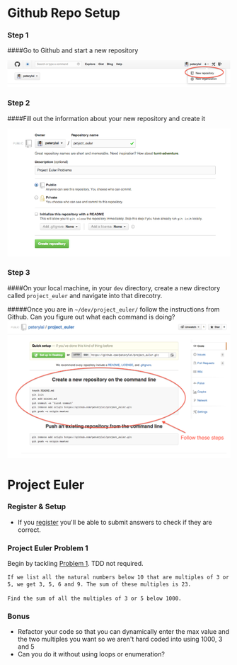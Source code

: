 

# Github Repo Setup

### Step 1
####Go to Github and start a new repository

![New Repo](screenshots/new_repo.png)

### Step 2
####Fill out the information about your new repository and create it

![Create Repo](screenshots/create_repo.png)

### Step 3
####On your local machine, in your `dev` directory, create a new directory called `project_euler` and navigate into that direcotry.

#####Once you are in `~/dev/project_euler/` follow the instructions from Github. Can you figure out what each command is doing?
![Repo Setup](screenshots/repo_setup.png)

# Project Euler

### Register & Setup
* If you [register](http://projecteuler.net/register) you'll be able to submit answers to check if they are correct.

### Project Euler Problem 1

Begin by tackling [Problem 1](http://projecteuler.net/problem=1). TDD not required.

```
If we list all the natural numbers below 10 that are multiples of 3 or 5, we get 3, 5, 6 and 9. The sum of these multiples is 23.

Find the sum of all the multiples of 3 or 5 below 1000.
```

### Bonus
* Refactor your code so that you can dynamically enter the max value and the two multiples you want so we aren't hard coded into using 1000, 3 and 5
* Can you do it without using loops or enumeration?
